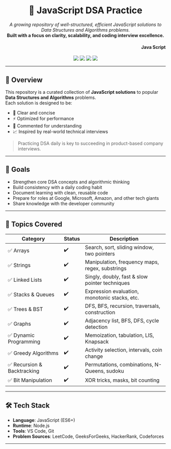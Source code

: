 <h1 align="center">🧠 JavaScript DSA Practice</h1>
<p align="center">
  <i>A growing repository of well-structured, efficient JavaScript solutions to Data Structures and Algorithms problems.</i><br>
  <b>Built with a focus on clarity, scalability, and coding interview excellence.</b>
</p>
<h4 align= "right"> Java Script </h4>
<p align="center">
  <img src="https://img.shields.io/badge/Language-JavaScript-yellow?style=flat-square">
  <img src="https://img.shields.io/badge/Status-Active-brightgreen?style=flat-square">
  <img src="https://img.shields.io/badge/DSA-100%2B_Problems-blueviolet?style=flat-square">
  <img src="https://img.shields.io/badge/Maintainer-Suman%20Kar-orange?style=flat-square">
</p>

---

## 🚀 Overview

This repository is a curated collection of **JavaScript solutions** to popular **Data Structures and Algorithms** problems.  
Each solution is designed to be:

- 📌 Clear and concise  
- ⚡ Optimized for performance  
- 💬 Commented for understanding  
- 📈 Inspired by real-world technical interviews

> Practicing DSA daily is key to succeeding in product-based company interviews.

---

## 🎯 Goals

- Strengthen core DSA concepts and algorithmic thinking  
- Build consistency with a daily coding habit  
- Document learning with clean, reusable code  
- Prepare for roles at Google, Microsoft, Amazon, and other tech giants  
- Share knowledge with the developer community  

---

## 📂 Topics Covered

| Category                    | Status | Description                                      |
|-----------------------------|--------|--------------------------------------------------|
| ✅ Arrays                   | ✔️      | Search, sort, sliding window, two pointers       |
| ✅ Strings                  | ✔️      | Manipulation, frequency maps, regex, substrings  |
| ✅ Linked Lists             | ✔️      | Singly, doubly, fast & slow pointer techniques    |
| ✅ Stacks & Queues          | ✔️      | Expression evaluation, monotonic stacks, etc.     |
| ✅ Trees & BST              | ✔️      | DFS, BFS, recursion, traversals, construction     |
| ✅ Graphs                   | ✔️      | Adjacency list, BFS, DFS, cycle detection         |
| ✅ Dynamic Programming      | ✔️      | Memoization, tabulation, LIS, Knapsack            |
| ✅ Greedy Algorithms        | ✔️      | Activity selection, intervals, coin change        |
| ✅ Recursion & Backtracking | ✔️      | Permutations, combinations, N-Queens, sudoku      |
| ✅ Bit Manipulation         | ✔️      | XOR tricks, masks, bit counting                   |

---

## 🛠 Tech Stack

- **Language**: JavaScript (ES6+)
- **Runtime**: Node.js
- **Tools**: VS Code, Git
- **Problem Sources**: LeetCode, GeeksForGeeks, HackerRank, Codeforces

---



